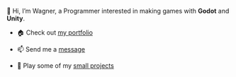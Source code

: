 👋 Hi, I’m Wagner, a Programmer interested in making games with <b>Godot</b> and <b>Unity</b>.


* 🏠 Check out [my portfolio](https://wagnergfx.wixsite.com/site?lang=en)

* 📫 Send me a [message](https://wagnergfx.wixsite.com/site/contact?lang=en)

* 🚀 Play some of my [small projects](https://wagnergfx.github.io/)

<!--
- 🌱 I’m currently learning ...
- 💞️ I’m looking to collaborate on projects using Unity or Godot
-->
